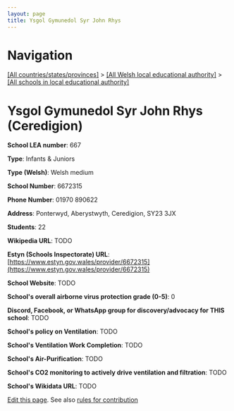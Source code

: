 ```yaml
---
layout: page
title: Ysgol Gymunedol Syr John Rhys
---
```

# Navigation

[[All countries/states/provinces]](../../..) > [[All Welsh local educational authority]](../..) > [[All schools in local educational authority]](..)

# Ysgol Gymunedol Syr John Rhys (Ceredigion)

**School LEA number**: 667

**Type**: Infants & Juniors

**Type (Welsh)**: Welsh medium

**School Number**: 6672315

**Phone Number**: 01970 890622

**Address**: Ponterwyd, Aberystwyth, Ceredigion, SY23 3JX

**Students**: 22

**Wikipedia URL**: TODO

**Estyn (Schools Inspectorate) URL**: [https://www.estyn.gov.wales/provider/6672315](https://www.estyn.gov.wales/provider/6672315)

**School Website**: TODO

**School's overall airborne virus protection grade (0-5)**: 0

**Discord, Facebook, or WhatsApp group for discovery/advocacy for THIS school**: TODO

**School's policy on Ventilation**: TODO

**School's Ventilation Work Completion**: TODO

**School's Air-Purification**: TODO

**School's CO2 monitoring to actively drive ventilation and filtration**: TODO

**School's Wikidata URL**: TODO




[Edit this page](https://github.com/VentilationProject/Wales/edit/prif/./Ceredigion/Ysgol_Gymunedol_Syr_John_Rhys.md). See also [rules for contribution](../../../contribution-rules/)